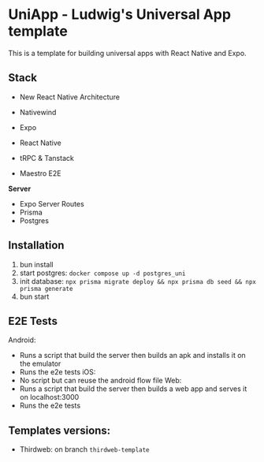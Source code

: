 # UniApp - Ludwig's Universal App template

This is a template for building universal apps with React Native and Expo.

## Stack

- New React Native Architecture
- Nativewind
- Expo
- React Native

- tRPC & Tanstack
- Maestro E2E

**Server**

- Expo Server Routes
- Prisma
- Postgres

## Installation

1. bun install
2. start postgres: `docker compose up -d postgres_uni `
3. init database: `npx prisma migrate deploy && npx prisma db seed && npx prisma generate`
4. bun start

## E2E Tests

Android:

- Runs a script that build the server then builds an apk and installs it on the emulator
- Runs the e2e tests
  iOS:
- No script but can reuse the android flow file
  Web:
- Runs a script that build the server then builds a web app and serves it on localhost:3000
- Runs the e2e tests

## Templates versions:

- Thirdweb: on branch `thirdweb-template`
